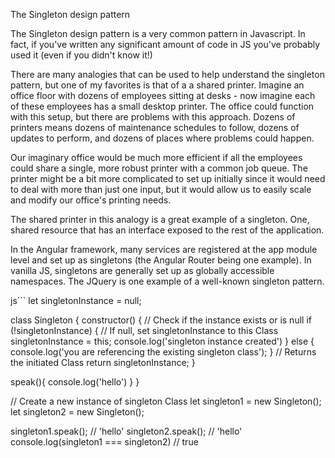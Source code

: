The Singleton design pattern

The Singleton design pattern is a very common pattern in Javascript. In fact, if you've written any significant amount of code in JS you've probably used it (even if you didn't know it!)

There are many analogies that can be used to help understand the singleton pattern, but one of my favorites is that of a a shared printer. Imagine an office floor with dozens of employees sitting at desks - now imagine each of these employees has a small desktop printer. The office could function with this setup, but there are problems with this approach. Dozens of printers means dozens of maintenance schedules to follow, dozens of updates to perform, and dozens of places where problems could happen. 

Our imaginary office would be much more efficient if all the employees could share a single, more robust printer with a common job queue. The printer might be a bit more complicated to set up initially since it would need to deal with more than just one input, but it would allow us to easily scale and modify our office's printing needs.

The shared printer in this analogy is a great example of a singleton. One, shared resource that has an interface exposed to the rest of the application.

In the Angular framework, many services are registered at the app module level and set up as singletons (the Angular Router being one example). In vanilla JS, singletons are generally set up as globally accessible namespaces. The JQuery is one example of a well-known singleton pattern. 

js```
let singletonInstance = null;

class Singleton {
  constructor() {
    // Check if the instance exists or is null
    if (!singletonInstance) {
      // If null, set singletonInstance to this Class 
      singletonInstance = this;
      console.log('singleton instance created')
    } else {
      console.log('you are referencing the existing singleton class');
    }
    // Returns the initiated Class
    return singletonInstance;
  }

  speak(){
    console.log('hello')
    }
}

// Create a new instance of singleton Class
let singleton1 = new Singleton();
let singleton2 = new Singleton();

singleton1.speak();
// 'hello'
singleton2.speak();
// 'hello'
console.log(singleton1 === singleton2)
// true
```
